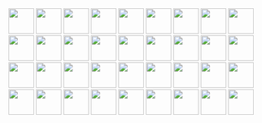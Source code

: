 <div align="left">
    <img src="./hryu.gif" width="50" height="50"/>
    <img src="./hryu.gif" width="50" height="50"/>
    <img src="./hryu.gif" width="50" height="50"/>
    <img src="./hryu.gif" width="50" height="50"/>
    <img src="./hryu.gif" width="50" height="50"/>
    <img src="./hryu.gif" width="50" height="50"/>
    <img src="./hryu.gif" width="50" height="50"/>
    <img src="./hryu.gif" width="50" height="50"/>
    <img src="./hryu.gif" width="50" height="50"/>
    <img src="./hryu.gif" width="50" height="50"/>
    <img src="./hryu.gif" width="50" height="50"/>
    <img src="./hryu.gif" width="50" height="50"/>
    <img src="./hryu.gif" width="50" height="50"/>
    <img src="./hryu.gif" width="50" height="50"/>
    <img src="./hryu.gif" width="50" height="50"/>
    <img src="./hryu.gif" width="50" height="50"/>
    <img src="./hryu.gif" width="50" height="50"/>
    <img src="./hryu.gif" width="50" height="50"/>
</div>

<div align="left">
    <img src="./hryu.gif" width="50" height="50"/>
    <img src="./hryu.gif" width="50" height="50"/>
    <img src="./hryu.gif" width="50" height="50"/>
    <img src="./hryu.gif" width="50" height="50"/>
    <img src="./hryu.gif" width="50" height="50"/>
    <img src="./hryu.gif" width="50" height="50"/>
    <img src="./hryu.gif" width="50" height="50"/>
    <img src="./hryu.gif" width="50" height="50"/>
    <img src="./hryu.gif" width="50" height="50"/>
    <img src="./hryu.gif" width="50" height="50"/>
    <img src="./hryu.gif" width="50" height="50"/>
    <img src="./hryu.gif" width="50" height="50"/>
    <img src="./hryu.gif" width="50" height="50"/>
    <img src="./hryu.gif" width="50" height="50"/>
    <img src="./hryu.gif" width="50" height="50"/>
    <img src="./hryu.gif" width="50" height="50"/>
    <img src="./hryu.gif" width="50" height="50"/>
    <img src="./hryu.gif" width="50" height="50"/>
</div>







